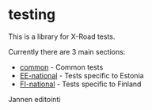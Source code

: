 # testing

This is a library for X-Road tests.

Currently there are 3 main sections:

- [common](common) - Common tests
- [EE-national](EE-national) - Tests specific to Estonia
- [FI-national](FI-national) - Tests specific to Finland

Jannen editointi
